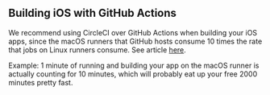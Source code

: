 ## Building iOS with GitHub Actions

We recommend using CircleCI over GitHub Actions when building your iOS apps, since the macOS runners that GitHub hosts consume 10 times the rate that jobs on Linux runners consume. See article [here](https://docs.github.com/en/billing/managing-billing-for-github-actions/about-billing-for-github-actions#minute-multipliers).

Example: 1 minute of running and building your app on the macOS runner is actually counting for 10 minutes, which will probably eat up your free 2000 minutes pretty fast.
